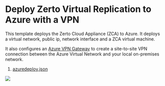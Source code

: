 # Deploy Zerto Virtual Replication to Azure with a VPN

This template deploys the Zerto Cloud Appliance (ZCA) to Azure. It deploys a virtual network, public ip, network interface and a ZCA virtual machine. 

It also configures an [Azure VPN Gateway](https://docs.microsoft.com/en-us/azure/vpn-gateway/vpn-gateway-howto-site-to-site-resource-manager-portal) to create a site-to-site VPN connection between the Azure Virtual Network and your local on-premises network.


1. [azuredeploy.json](./azuredeploy.json)


<a href="https://portal.azure.com/#create/Microsoft.Template/uri/https%3A%2F%2Fraw.githubusercontent.com%2FZerto-TA-Public%2Fazure-quickstart-templates%2Fmaster%2F201-zerto-zca-vpn%2Fazuredeploy.json" target="_blank">
    <img src="http://azuredeploy.net/deploybutton.png"/>
</a>
